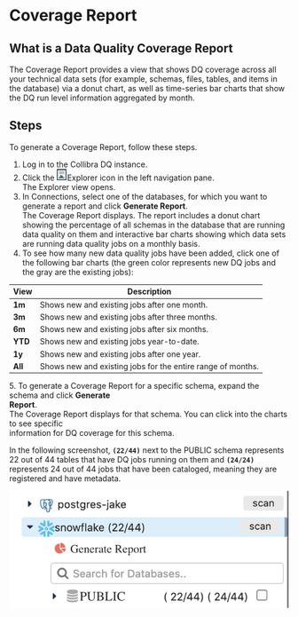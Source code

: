 # Coverage Report

## What is a Data Quality Coverage Report

The Coverage Report provides a view that shows DQ coverage across all your technical data sets (for example, schemas, files, tables, and items in the database) via a donut chart, as well as time-series bar charts that show the DQ run level information aggregated by month.

## Steps

To generate a Coverage Report, follow these steps.

1. Log in to the Collibra DQ instance.
2. Click the ![](../../.gitbook/assets/dq-reports-icon.png)Explorer icon in the left navigation pane. \
   The Explorer view opens.
3. In Connections, select one of the databases, for which you want to generate a report and click **Generate Report**.\
   The Coverage Report displays. The report includes a donut chart showing the percentage of all schemas in the database that are running data quality on them and interactive bar charts showing which data sets are running data quality jobs on a monthly basis.
4. To see how many new data quality jobs have been added, click one of the following bar charts (the green color represents new DQ jobs and the gray are the existing jobs):

| View    | Description                                                 |
| ------- | ----------------------------------------------------------- |
| **1m**  | Shows new and existing jobs after one month.                |
| **3m**  | Shows new and existing jobs after three months.             |
| **6m**  | Shows new and existing jobs after six months.               |
| **YTD** | Shows new and existing jobs year-to-date.                   |
| **1y**  | Shows new and existing jobs after one year.                 |
| **All** | Shows new and existing jobs for the entire range of months. |

5\. To generate a Coverage Report for a specific schema, expand the schema and click **Generate**\
&#x20;    **Report**.\
&#x20;   The Coverage Report displays for that schema. You can click into the charts to see specific\
&#x20;    information for DQ coverage for this schema.

In the following screenshot, **`(22/44)`** next to the PUBLIC schema represents 22 out of 44 tables that have DQ jobs running on them and **`(24/24)`** represents 24 out of 44 jobs that have been cataloged, meaning they are registered and have metadata.

![](<../../.gitbook/assets/Screen Shot 2021-04-03 at 7.02.23 PM.png>)
